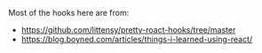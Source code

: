 Most of the hooks here are from:
- https://github.com/littensy/pretty-roact-hooks/tree/master
- https://blog.boyned.com/articles/things-i-learned-using-react/
